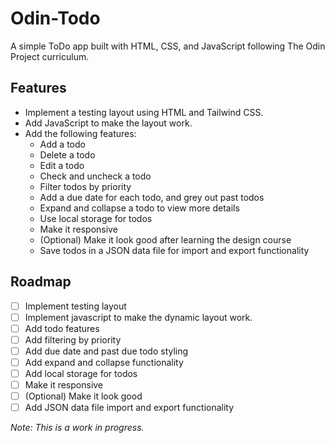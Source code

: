 # Odin-Todo

A simple ToDo app built with HTML, CSS, and JavaScript following The Odin Project curriculum.

## Features

- Implement a testing layout using HTML and Tailwind CSS.
- Add JavaScript to make the layout work.
- Add the following features:
  - Add a todo
  - Delete a todo
  - Edit a todo
  - Check and uncheck a todo
  - Filter todos by priority
  - Add a due date for each todo, and grey out past todos
  - Expand and collapse a todo to view more details
  - Use local storage for todos
  - Make it responsive
  - (Optional) Make it look good after learning the design course
  - Save todos in a JSON data file for import and export functionality

## Roadmap

- [ ] Implement testing layout
- [ ] Implement javascript to make the dynamic layout work.
- [ ] Add todo features
- [ ] Add filtering by priority
- [ ] Add due date and past due todo styling
- [ ] Add expand and collapse functionality
- [ ] Add local storage for todos
- [ ] Make it responsive
- [ ] (Optional) Make it look good
- [ ] Add JSON data file import and export functionality

_Note: This is a work in progress._

